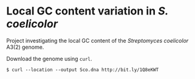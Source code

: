 # Local GC content variation in *S. coelicolor*

Project investigating the local GC content of the
*Streptomyces coelicolor* A3(2) genome.

Download the genome using ``curl``.

```
$ curl --location --output Sco.dna http://bit.ly/1Q8eKWT
```
